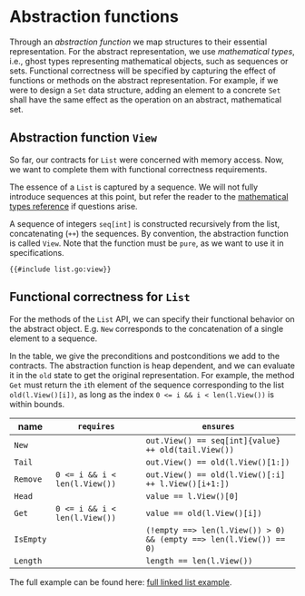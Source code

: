 # Abstraction functions

Through an _abstraction function_ we map structures to their essential representation.
For the abstract representation, we use _mathematical types_, i.e., ghost types representing mathematical objects, such as sequences or sets.
Functional correctness will be specified by capturing the effect of functions or methods on the abstract representation.
For example, if we were to design a `Set` data structure, adding an element to a concrete `Set` shall have the same effect as the operation on an abstract, mathematical set.

<!-- convention to call View -->
<!-- To specify functional correctness, we provide a mapping from our Go types to a mathematical object. -->
## Abstraction function `View`
So far, our contracts for `List` were concerned with memory access.
Now, we want to complete them with functional correctness requirements.

The essence of a `List` is captured by a sequence.
We will not fully introduce sequences at this point, but refer the reader to the [mathematical types reference](./referece-mathematical-types.md) if questions arise.

A sequence of integers `seq[int]` is constructed recursively from the list, concatenating (`++`) the sequences.
By convention, the abstraction function is called `View`.
Note that the function must be `pure`, as we want to use it in specifications.
``` gobra
{{#include list.go:view}}
```


## Functional correctness for `List` 
For the methods of the `List` API, we can specify their functional behavior on the abstract object.
E.g. `New` corresponds to the concatenation of a single element to a sequence.

In the table, we give the preconditions and postconditions we add to the contracts.
The abstraction function is heap dependent, and we can evaluate it in the `old` state to get the original representation.
For example, the method `Get` must return the `i`th element of the sequence corresponding to the list `old(l.View()[i])`, as long as the index `0 <= i && i < len(l.View())` is within bounds.
<!-- TODO heap dependent (there is no heap in Go spec!) -->

| name      | `requires`                    | `ensures`                                                          |
|-----------|-------------------------------|--------------------------------------------------------------------|
| `New`     |                               | `out.View() == seq[int]{value} ++ old(tail.View())`                |
| `Tail`    |                               | `out.View() == old(l.View()[1:])`                                  |
| `Remove`  | `0 <= i && i < len(l.View())` | `out.View() == old(l.View()[:i] ++ l.View()[i+1:])`                |
| `Head`    |                               | `value == l.View()[0]`                                             |
| `Get`     | `0 <= i && i < len(l.View())` | `value == old(l.View()[i])`                                        |
| `IsEmpty` |                               | `(!empty ==> len(l.View()) > 0) && (empty ==> len(l.View()) == 0)` |
| `Length`  |                               | `length == len(l.View())`                                                                   |

<!-- TODO framing, when because of fractional must not say that sequence stays the same -->
<!-- why exactly do we need the old for Get ? -->

The full example can be found here: [full linked list example](./3-full-example.md).

